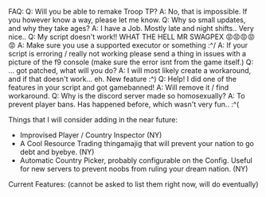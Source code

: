 FAQ:
Q: Will you be able to remake Troop TP?
  A: No, that is impossible. If you however know a way, please let me know.
Q: Why so small updates, and why they take ages?
  A: I have a Job. Mostly late and night shifts.. Very nice..
Q: My script doesn't work!! WHAT THE HELL MR SWAGPEX 😡😡😡😡😡
  A: Make sure you use a supported executor or something :^/ 
  A: If your script is erroring / really not working please send a thing in issues with a picture of the f9 console (make sure the error isnt from the game itself.)
Q: ... got patched, what will you do?
  A: I will most likely create a workaround, and if that doesn't work... eh. New feature :^)
Q: Help! I did one of the features in your script and got gamebanned!
  A: Will remove it / find workaround.
Q: Why is the discord server made so homosexually?
  A: To prevent player bans. Has happened before, which wasn't very fun.. :^(

Things that I will consider adding in the near future:
+ Improvised Player / Country Inspector (NY)
+ A Cool Resource Trading thingamajig that will prevent your nation to go debt and byebye. (NY)
+ Automatic Country Picker, probably configurable on the Config. Useful for new servers to prevent noobs from ruling your dream nation. (NY)


Current Features:
(cannot be asked to list them right now, will do eventually)
